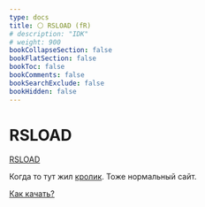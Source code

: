 ```yaml
---
type: docs
title: ⚪️ RSLOAD (fR)
# description: "IDK"
# weight: 900
bookCollapseSection: false
bookFlatSection: false
bookToc: false
bookComments: false
bookSearchExclude: false
bookHidden: false
---
```


# RSLOAD

[RSLOAD](https://rsload.net/?nt)

Когда то тут жил [кролик](../repack.me). Тоже нормальный сайт.

[Как качать?](https://rsload.net/kak-skachivat-fayly-s-sayta.html?nt)
